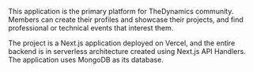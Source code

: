 This application is the primary platform for TheDynamics community. Members can create their profiles and showcase their projects, and find professional or technical events that interest them.

The project is a Next.js application deployed on Vercel, and the entire backend is in serverless architecture created using Next.js API Handlers. The application uses MongoDB as its database.
